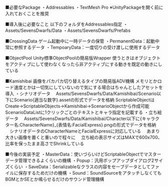 ■必要なPackage
・Addressables
・TextMesh Pro
※UnityPackageを開く前に入れておくことを推奨

■導入後に必要なこと
以下のフォルダをAddressables指定
・Assets/SevensDwarfs/Data
・Assets/SevensDwarfs/Prefabs

■CrossingData
ゲーム起動中に一時データの保管
・PermanentData：起動中常に参照するデータ
・TempoaryData：一度切りの受け渡しに使用するデータ

■ObjectPool
Unity標準ObjectPoolの簡易版Wrapper
使うときはオブジェクトをアクティブにして使わなくなったら非アクティブにする動きを既定の動きにしている

■Kamishibai
画像をパカパカ切り替えるタイプの簡易版ADV機構
メモリとかロード速度とかは一切気にしていないので気にする場合はちゃんとしたアセットを導入
・シナリオデータ
　Assets/SevensDwarfs/Data/Kamishibai/Scenario以下にScenario{適当な数字}.assetの形式でデータを格納
  ScriptableObjectはCreate->ScriptableObjects->Kamishibai->ScenarioObjectから作成可能
  ScenarioDataListに1クリックごとのテキストとキャラ指定を記載する
・立ち絵データ
　Assets/SevensDwarfs/Data/Kamishibai/Character以下に{キャラクター名:CharacterName}_{表情名:FacialExpress}.pngの形式でデータを格納
　シナリオデータのCharacterNameとFacialExpressに対応している
　あまり大きい画像を置くと重いので程々に
　立ち絵の表示サイズはMAXで600x700、比率を保ったまま高さでShrinkしている

 ■今後の実装予定
・MasterData：使いづらいけどScriptableObjectでマスターデータ管理できるよくらいの機構
・Popup：汎用ポップアップダイアログ2サイズくらい
・SaveData：Serializableなクラスの内容をセーブデータとしてファイルに保存するためだけの機構
・Sound：SoundSourceをアタッチしなくてもBGMとかSEとか鳴らせるだけのサウンド管理機構

